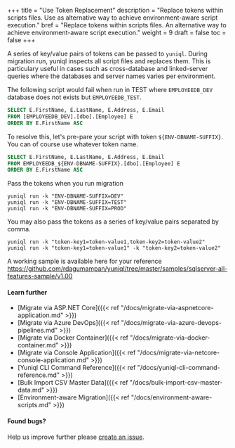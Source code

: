 +++
title = "Use Token Replacement"
description = "Replace tokens within scripts files. Use as alternative way to achieve environment-aware script execution."
bref = "Replace tokens within scripts files. An alternative way to achieve environment-aware script execution."
weight = 9
draft = false
toc = false
+++

A series of key/value pairs of tokens can be passed to `yuniql`. During migration run, yuniql inspects all script files and replaces them. This is particulary useful in cases such as cross-database and linked-server queries where the databases and server names varies per environment.

The following script would fail when run in TEST where `EMPLOYEEDB_DEV` database does not exists but `EMPLOYEEDB_TEST`.
```sql
SELECT E.FirstName, E.LastName, E.Address, E.Email 
FROM [EMPLOYEEDB_DEV].[dbo].[Employee] E 
ORDER BY E.FirstName ASC
```

To resolve this, let's pre-pare your script with token `${ENV-DBNAME-SUFFIX}`. You can of course use whatever token name.
```sql
SELECT E.FirstName, E.LastName, E.Address, E.Email 
FROM EMPLOYEEDB_${ENV-DBNAME-SUFFIX}.[dbo].[Employee] E 
ORDER BY E.FirstName ASC
```

Pass the tokens when you run migration

```shell
yuniql run -k "ENV-DBNAME-SUFFIX=DEV"
yuniql run -k "ENV-DBNAME-SUFFIX=TEST"
yuniql run -k "ENV-DBNAME-SUFFIX=PROD"
```

You may also pass the tokens as a series of key/value pairs separated by comma. 

```shell
yuniql run -k "token-key1=token-value1,token-key2=token-value2"
yuniql run -k "token-key1=token-value1" -k "token-key2=token-value2"
```

A working sample is available here for your reference
https://github.com/rdagumampan/yuniql/tree/master/samples/sqlserver-all-features-sample/v1.00

#### Learn further

* [Migrate via ASP.NET Core]({{< ref "/docs/migrate-via-aspnetcore-application.md" >}})
* [Migrate via Azure DevOps]({{< ref "/docs/migrate-via-azure-devops-pipelines.md" >}})
* [Migrate via Docker Container]({{< ref "/docs/migrate-via-docker-container.md" >}})
* [Migrate via Console Application]({{< ref "/docs/migrate-via-netcore-console-application.md" >}})
* [Yuniql CLI Command Reference]({{< ref "/docs/yuniql-cli-command-reference.md" >}})
* [Bulk Import CSV Master Data]({{< ref "/docs/bulk-import-csv-master-data.md" >}})
* [Environment-aware Migration]({{< ref "/docs/environment-aware-scripts.md" >}})

#### Found bugs?

Help us improve further please [create an issue](https://github.com/rdagumampan/yuniql/issues/new).